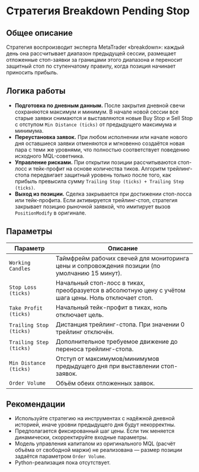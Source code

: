 # Стратегия Breakdown Pending Stop

## Общее описание
Стратегия воспроизводит эксперта MetaTrader «breakdown»: каждый день она рассчитывает диапазон предыдущей сессии, размещает отложенные стоп-заявки за границами этого диапазона и переносит защитный стоп по ступенчатому правилу, когда позиция начинает приносить прибыль.

## Логика работы
- **Подготовка по дневным данным.** После закрытия дневной свечи сохраняются максимум и минимум. В начале новой сессии все старые заявки снимаются и выставляются новые Buy Stop и Sell Stop с отступом `Min Distance (ticks)` от предыдущего максимума и минимума.
- **Переустановка заявок.** При любом исполнении или начале нового дня оставшиеся заявки отменяются и мгновенно создаётся новая пара с теми же уровнями, что полностью соответствует поведению исходного MQL-советника.
- **Управление рисками.** При открытии позиции рассчитываются стоп-лосс и тейк-профит на основе количества тиков. Алгоритм трейлинг-стопа передвигает защитный уровень только после того, как прибыль превысила сумму `Trailing Stop (ticks) + Trailing Step (ticks)`.
- **Выход из позиции.** Сделка закрывается при достижении стоп-лосса или тейк-профита. Если активируется трейлинг-стоп, стратегия закрывает позицию рыночной заявкой, что имитирует вызов `PositionModify` в оригинале.

## Параметры
| Параметр | Описание |
|----------|----------|
| `Working Candles` | Таймфрейм рабочих свечей для мониторинга цены и сопровождения позиции (по умолчанию 15 минут). |
| `Stop Loss (ticks)` | Начальный стоп-лосс в тиках, преобразуется в абсолютную цену с учётом шага цены. Ноль отключает стоп. |
| `Take Profit (ticks)` | Начальный тейк-профит в тиках, ноль отключает цель. |
| `Trailing Stop (ticks)` | Дистанция трейлинг-стопа. При значении 0 трейлинг отключён. |
| `Trailing Step (ticks)` | Дополнительное требуемое движение до переноса трейлинг-стопа. |
| `Min Distance (ticks)` | Отступ от максимумов/минимумов предыдущего дня при выставлении стоп-заявок. |
| `Order Volume` | Объём обеих отложенных заявок. |

## Рекомендации
- Используйте стратегию на инструментах с надёжной дневной историей, иначе уровни предыдущего дня будут некорректны.
- Предполагается фиксированный шаг цены. Если тик меняется динамически, скорректируйте входные параметры.
- Модель управления капиталом из оригинального MQL (расчёт объёма от свободной маржи) не реализована — размер позиции задаётся параметром `Order Volume`.
- Python-реализация пока отсутствует.
